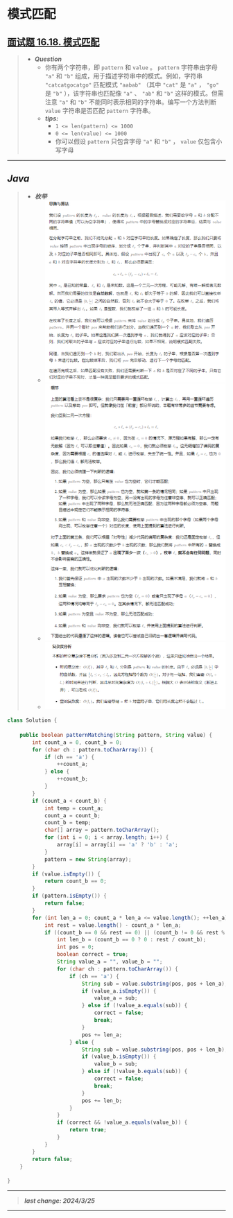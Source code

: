 # 模式匹配

## [面试题 16.18. 模式匹配](https://leetcode.cn/problems/pattern-matching-lcci/)

> - ***Question***
>   - 你有两个字符串，即 `pattern` 和 `value` 。 `pattern` 字符串由字母 `"a"` 和 `"b"` 组成，用于描述字符串中的模式。例如，字符串 `"catcatgocatgo"` 匹配模式 `"aabab"` （其中 `"cat"` 是 `"a"` ， `"go"` 是 `"b"` ），该字符串也匹配像 `"a"` 、 `"ab"` 和 `"b"` 这样的模式。但需注意 `"a"` 和 `"b"` 不能同时表示相同的字符串。编写一个方法判断 `value` 字符串是否匹配 `pattern` 字符串。
>   - ***tips:***
>     - `1 <= len(pattern) <= 1000`
>     - `0 <= len(value) <= 1000`
>     - 你可以假设 `pattern` 只包含字母 `"a"` 和 `"b"` ， `value` 仅包含小写字母

---

## *Java*

> - ***枚举***
>   - ![image](./images/模式匹配1.png)
>   - ![image](./images/模式匹配2.png)
>   - ![image](./images/模式匹配3.png)

```java
class Solution {

    public boolean patternMatching(String pattern, String value) {
        int count_a = 0, count_b = 0;
        for (char ch : pattern.toCharArray()) {
            if (ch == 'a') {
                ++count_a;
            } else {
                ++count_b;
            }
        }
        if (count_a < count_b) {
            int temp = count_a;
            count_a = count_b;
            count_b = temp;
            char[] array = pattern.toCharArray();
            for (int i = 0; i < array.length; i++) {
                array[i] = array[i] == 'a' ? 'b' : 'a';
            }
            pattern = new String(array);
        }
        if (value.isEmpty()) {
            return count_b == 0;
        }
        if (pattern.isEmpty()) {
            return false;
        }
        for (int len_a = 0; count_a * len_a <= value.length(); ++len_a) {
            int rest = value.length() - count_a * len_a;
            if ((count_b == 0 && rest == 0) || (count_b != 0 && rest % count_b == 0)) {
                int len_b = (count_b == 0 ? 0 : rest / count_b);
                int pos = 0;
                boolean correct = true;
                String value_a = "", value_b = "";
                for (char ch : pattern.toCharArray()) {
                    if (ch == 'a') {
                        String sub = value.substring(pos, pos + len_a);
                        if (value_a.isEmpty()) {
                            value_a = sub;
                        } else if (!value_a.equals(sub)) {
                            correct = false;
                            break;
                        }
                        pos += len_a;
                    } else {
                        String sub = value.substring(pos, pos + len_b);
                        if (value_b.isEmpty()) {
                            value_b = sub;
                        } else if (!value_b.equals(sub)) {
                            correct = false;
                            break;
                        }
                        pos += len_b;
                    }
                }
                if (correct && !value_a.equals(value_b)) {
                    return true;
                }
            }
        }
        return false;
    }

}
```

---

> ***last change: 2024/3/25***

---
